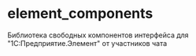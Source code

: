 # element_components
Библиотека свободных компонентов интерфейса для "1С:Предприятие.Элемент" от участников чата
